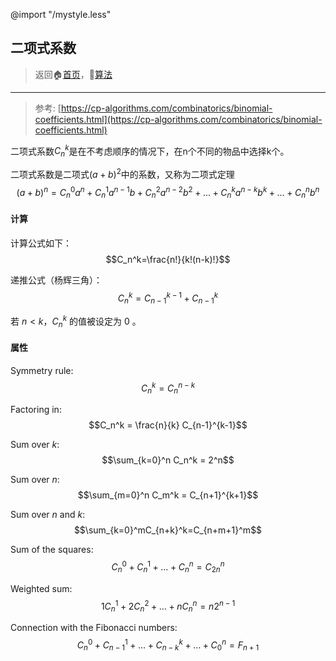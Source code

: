@import "/mystyle.less"

## 二项式系数
> 返回:house:[首页](../../index.html)，:rocket:[算法](../index.html)

---

> 参考: [https://cp-algorithms.com/combinatorics/binomial-coefficients.html](https://cp-algorithms.com/combinatorics/binomial-coefficients.html)

二项式系数$C_n^k$是在不考虑顺序的情况下，在n个不同的物品中选择k个。

二项式系数是二项式$(a+b)^2$中的系数，又称为二项式定理
$$(a+b)^n=C_n^0a^n + C_n^1a^{n-1}b + C_n^2a^{n-2}b^2 + \dots + C_n^ka^{n-k}b^k + \dots + C_n^n b^n$$

#### 计算

计算公式如下：
$$C_n^k=\frac{n!}{k!(n-k)!}$$

递推公式（杨辉三角）：
$$C_n^k=C_{n-1}^{k-1} + C_{n-1}^{k}$$

若 $n < k$，$C_n^k$ 的值被设定为 $0$ 。

#### 属性

Symmetry rule: 
$$C_n^k = C_n^{n-k}$$

Factoring in:
$$C_n^k = \frac{n}{k} C_{n-1}^{k-1}$$

Sum over $k$:
$$\sum_{k=0}^n C_n^k = 2^n$$

Sum over $n$:
$$\sum_{m=0}^n C_m^k = C_{n+1}^{k+1}$$

Sum over $n$ and $k$:
$$\sum_{k=0}^mC_{n+k}^k=C_{n+m+1}^m$$

Sum of the squares:
$$C_n^0 + C_n^1 + \dots + C_n^n = C_{2n}^n$$

Weighted sum:
$$1C_n^1 + 2C_n^2 + \dots + nC_n^n = n2^{n-1}$$

Connection with the Fibonacci numbers:
$$C_n^0 + C_{n-1}^1+ \dots + C_{n-k}^k + \dots + C_0^n = F_{n+1}$$